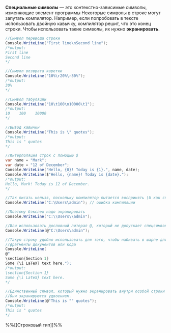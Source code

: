 **Специальные символы** — это контекстно-зависимые символы, изменяющие элемент программы
Некоторые символы в строке могут запутать компилятор. Например, если попробовать в тексте использовать двойную кавычку, компилятор решит, что это конец строки. Чтобы использовать такие символы, их нужно **экранировать**.
```cs
//Символ перевода строки
Console.WriteLine("First line\nSecond line");
/*output:
First line
Second line
*/

//Символ возврата каретки
Console.WriteLine("10%\r20%\r30%");
/*output:
30%
*/

//Символ табуляции
Console.WriteLine("10\t100\n10000\t1");
/*output:
10    100    10000    
*/

//Вывод кавычки
Console.WriteLine("This is \" quotes");
/*output:
This is " quotes
*/

//Интерполяция строк с помощью $
var name = "Mark"; 
var date = "12 of December"; 
Console.WriteLine("Hello, {0}! Today is {1}.", name, date); 
Console.WriteLine($"Hello, {name}! Today is {date}.");
/*output:
Hello, Mark! Today is 12 of December.
*/

//Так писать нельзя, поскольку компилятор пытается воспринять \U как спецсимвол
Console.WriteLine("C:\Users\admin"); // ошибка компиляции

//Поэтому бэкслеш надо экранировать
Console.WriteLine("C:\\Users\\admin");

//Или использовать дословный литерал @, который не допускает спецсимволы 
Console.WriteLine(@"C:\Users\admin");

//Такую строку удобно использовать для того, чтобы набивать в шарпе длинные строки,
//фрагменты документов или кода
Console.WriteLine(
@"
\section{Section 1}
Some {\i LaTeX} text here.");
/*output:
\section{Section 1}
Some {\i LaTeX} text here.
*/

//Единственный символ, который нужно экранировать внутри особой строки - кавычки. 
//Они экранируются удвоением.
Console.WriteLine(@"This is "" quotes");
/*output:
This is " quotes
*/
```

%%[[Строковый тип]]%%